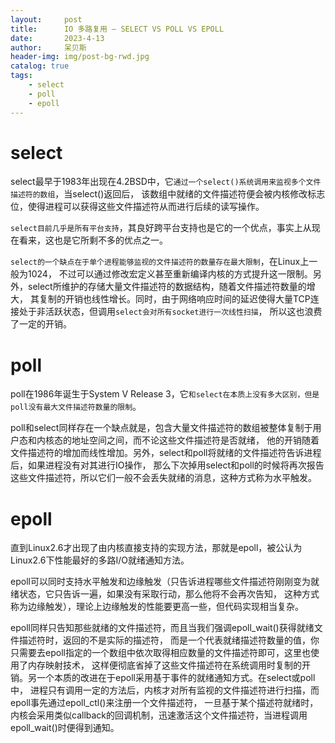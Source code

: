 ```yaml
---
layout:     post
title:      IO 多路复用 – SELECT VS POLL VS EPOLL
date:       2023-4-13
author:     呆贝斯
header-img: img/post-bg-rwd.jpg
catalog: true
tags:
    - select
    - poll
    - epoll
---
```

# select
select最早于1983年出现在4.2BSD中，它`通过一个select()系统调用来监视多个文件描述符的数组`，当select()返回后，
该数组中就绪的文件描述符便会被内核修改标志位，使得进程可以获得这些文件描述符从而进行后续的读写操作。

`select目前几乎是所有平台支持`，其良好跨平台支持也是它的一个优点，事实上从现在看来，这也是它所剩不多的优点之一。

`select的一个缺点在于单个进程能够监视的文件描述符的数量存在最大限制`，在Linux上一般为1024，
不过可以通过修改宏定义甚至重新编译内核的方式提升这一限制。另外，select所维护的存储大量文件描述符的数据结构，随着文件描述符数量的增大，
其复制的开销也线性增长。同时，由于网络响应时间的延迟使得大量TCP连接处于非活跃状态，但调用`select会对所有socket进行一次线性扫描`，
所以这也浪费了一定的开销。

# poll
poll在1986年诞生于System V Release 3，它`和select在本质上没有多大区别，但是poll没有最大文件描述符数量的限制`。

poll和select同样存在一个缺点就是，包含大量文件描述符的数组被整体复制于用户态和内核态的地址空间之间，而不论这些文件描述符是否就绪，
他的开销随着文件描述符的增加而线性增加。另外，select和poll将就绪的文件描述符告诉进程后，如果进程没有对其进行IO操作，
那么下次掉用select和poll的时候将再次报告这些文件描述符，所以它们一般不会丢失就绪的消息，这种方式称为水平触发。

# epoll

直到Linux2.6才出现了由内核直接支持的实现方法，那就是epoll，被公认为Linux2.6下性能最好的多路I/O就绪通知方法。

epoll可以同时支持水平触发和边缘触发（只告诉进程哪些文件描述符刚刚变为就绪状态，它只告诉一遍，如果没有采取行动，那么他将不会再次告知，
这种方式称为边缘触发），理论上边缘触发的性能要更高一些，但代码实现相当复杂。

epoll同样只告知那些就绪的文件描述符，而且当我们强调epoll_wait()获得就绪文件描述符时，返回的不是实际的描述符，
而是一个代表就绪描述符数量的值，你只需要去epoll指定的一个数组中依次取得相应数量的文件描述符即可，这里也使用了内存映射技术，
这样便彻底省掉了这些文件描述符在系统调用时复制的开销。另一个本质的改进在于epoll采用基于事件的就绪通知方式。在select或poll中，
进程只有调用一定的方法后，内核才对所有监视的文件描述符进行扫描，而epoll事先通过epoll_ctl()来注册一个文件描述符，
一旦基于某个描述符就绪时，内核会采用类似callback的回调机制，迅速激活这个文件描述符，当进程调用epoll_wait()时便得到通知。
